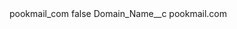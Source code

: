 <?xml version="1.0" encoding="UTF-8"?>
<CustomMetadata xmlns="http://soap.sforce.com/2006/04/metadata" xmlns:xsi="http://www.w3.org/2001/XMLSchema-instance" xmlns:xsd="http://www.w3.org/2001/XMLSchema">
    <label>pookmail_com</label>
    <protected>false</protected>
    <values>
        <field>Domain_Name__c</field>
        <value xsi:type="xsd:string">pookmail.com</value>
    </values>
</CustomMetadata>
